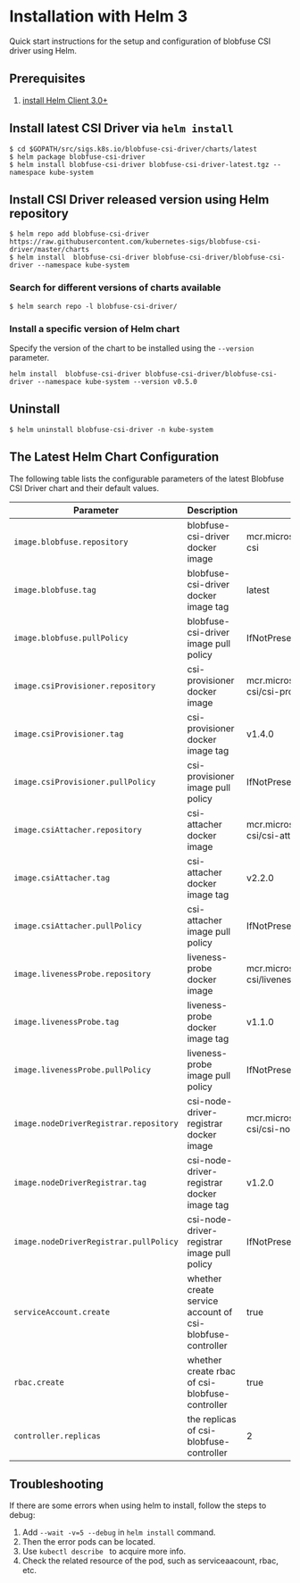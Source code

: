 # Installation with Helm 3

Quick start instructions for the setup and configuration of blobfuse CSI driver using Helm.

## Prerequisites

1. [install Helm Client 3.0+ ](https://helm.sh/docs/intro/quickstart/#install-helm)

## Install latest CSI Driver via `helm install`

```console
$ cd $GOPATH/src/sigs.k8s.io/blobfuse-csi-driver/charts/latest
$ helm package blobfuse-csi-driver
$ helm install blobfuse-csi-driver blobfuse-csi-driver-latest.tgz --namespace kube-system
```
  
## Install CSI Driver released version using Helm repository

```console
$ helm repo add blobfuse-csi-driver https://raw.githubusercontent.com/kubernetes-sigs/blobfuse-csi-driver/master/charts
$ helm install  blobfuse-csi-driver blobfuse-csi-driver/blobfuse-csi-driver --namespace kube-system
```
  
### Search for different versions of charts available
```console
$ helm search repo -l blobfuse-csi-driver/
```  
### Install a specific version of Helm chart
Specify the version of the chart to be installed using the `--version` parameter. 
```console
helm install  blobfuse-csi-driver blobfuse-csi-driver/blobfuse-csi-driver --namespace kube-system --version v0.5.0
```

## Uninstall

```console
$ helm uninstall blobfuse-csi-driver -n kube-system
```  
## The Latest Helm Chart Configuration

The following table lists the configurable parameters of the latest Blobfuse CSI Driver chart and their default values.

| Parameter                                         | Description                                                | Default                                                           |
|---------------------------------------------------|------------------------------------------------------------|-------------------------------------------------------------------|
| `image.blobfuse.repository`                       | blobfuse-csi-driver docker image                           | mcr.microsoft.com/k8s/csi/blobfuse-csi                            |
| `image.blobfuse.tag`                              | blobfuse-csi-driver docker image tag                       | latest                                                            |
| `image.blobfuse.pullPolicy`                       | blobfuse-csi-driver image pull policy                      | IfNotPresent                                                      |
| `image.csiProvisioner.repository`                 | csi-provisioner docker image                               | mcr.microsoft.com/oss/kubernetes-csi/csi-provisioner              |
| `image.csiProvisioner.tag`                        | csi-provisioner docker image tag                           | v1.4.0                                                            |
| `image.csiProvisioner.pullPolicy`                 | csi-provisioner image pull policy                          | IfNotPresent                                                      |
| `image.csiAttacher.repository`                    | csi-attacher docker image                                  | mcr.microsoft.com/oss/kubernetes-csi/csi-attacher                 |
| `image.csiAttacher.tag`                           | csi-attacher docker image tag                              | v2.2.0                                                            |
| `image.csiAttacher.pullPolicy`                    | csi-attacher image pull policy                             | IfNotPresent                                                      |                                                  |
| `image.livenessProbe.repository`                  | liveness-probe docker image                                | mcr.microsoft.com/oss/kubernetes-csi/livenessprobe                |
| `image.livenessProbe.tag`                         | liveness-probe docker image tag                            | v1.1.0                                                            |
| `image.livenessProbe.pullPolicy`                  | liveness-probe image pull policy                           | IfNotPresent                                                      |
| `image.nodeDriverRegistrar.repository`            | csi-node-driver-registrar docker image                     | mcr.microsoft.com/oss/kubernetes-csi/csi-node-driver-registrar    |
| `image.nodeDriverRegistrar.tag`                   | csi-node-driver-registrar docker image tag                 | v1.2.0                                                            |
| `image.nodeDriverRegistrar.pullPolicy`            | csi-node-driver-registrar image pull policy                | IfNotPresent                                                      |
| `serviceAccount.create`                           | whether create service account of csi-blobfuse-controller  | true                                                              |
| `rbac.create`                                     | whether create rbac of csi-blobfuse-controller             | true                                                              |
| `controller.replicas`                             | the replicas of csi-blobfuse-controller                    | 2                                                                 |
## Troubleshooting

If there are some errors when using helm to install, follow the steps to debug:

1. Add `--wait -v=5 --debug` in `helm install` command.
2. Then the error pods  can be located.
3. Use `kubectl describe ` to acquire more info.
4. Check the related resource of the pod, such as serviceaacount, rbac, etc.

